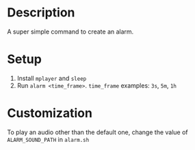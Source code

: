 # Description

A super simple command to create an alarm.

# Setup

1. Install `mplayer` and `sleep`
2. Run `alarm <time_frame>`. `time_frame` examples: `3s`, `5m`, `1h`

# Customization

To play an audio other than the default one, change the value of `ALARM_SOUND_PATH` in `alarm.sh`
